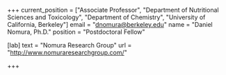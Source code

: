+++
current_position = ["Associate Professor", "Department of Nutritional Sciences and Toxicology", "Department of Chemistry", "University of California, Berkeley"]
email = "dnomura@berkeley.edu"
name = "Daniel Nomura, Ph.D."
position = "Postdoctoral Fellow"

[lab]
  text = "Nomura Research Group"
  url = "http://www.nomuraresearchgroup.com/"

+++

